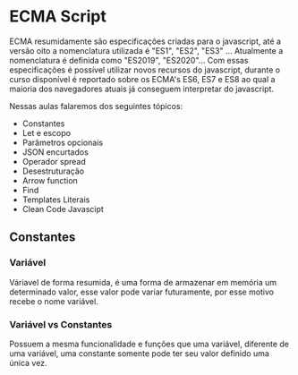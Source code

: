 # ECMA Script

ECMA resumidamente são especificações criadas para o javascript, até a versão oito a nomenclatura utilizada é "ES1", "ES2", "ES3" ...
Atualmente a nomenclatura é definida como "ES2019", "ES2020"...
Com essas especificações é possível utilizar novos recursos do javascript, durante o curso disponível é reportado sobre os ECMA's ES6, ES7 e ES8 ao qual a maioria dos navegadores atuais já conseguem interpretar do javascript.

Nessas aulas falaremos dos seguintes tópicos:

- Constantes
- Let e escopo
- Parâmetros opcionais
- JSON encurtados
- Operador spread
- Desestruturação
- Arrow function
- Find
- Templates Literais
- Clean Code Javascipt

## Constantes

### Variável

Váriavel de forma resumida, é uma forma de armazenar em memória um determinado valor, esse valor pode variar futuramente, por esse motivo recebe o nome variável.

### Variável vs Constantes

Possuem a mesma funcionalidade e funções que uma variável, diferente de uma variável, uma constante somente pode ter seu valor definido uma única vez.


